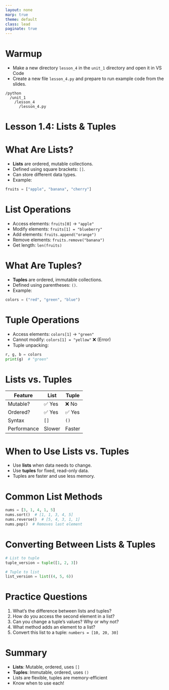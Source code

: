 ```yaml
---
layout: none
marp: true
theme: default
class: lead
paginate: true
---
```


<!-- headingDivider: 1 -->
<!-- backgroundColor: black -->
<!-- class: invert -->

# Warmup

- Make a new directory `lesson_4` in the `unit_1` directory and open it in VS Code
- Create a new file `lesson_4.py` and prepare to run example code from the slides.

```text
/python
  /unit_1
    /lesson_4
      /lesson_4.py
```
  
# Lesson 1.4: Lists & Tuples

# What Are Lists?
- **Lists** are ordered, mutable collections.
- Defined using square brackets: `[]`.
- Can store different data types.
- Example:

```python
fruits = ["apple", "banana", "cherry"]
```

# List Operations
- Access elements: `fruits[0]` → `"apple"`
- Modify elements: `fruits[1] = "blueberry"`
- Add elements: `fruits.append("orange")`
- Remove elements: `fruits.remove("banana")`
- Get length: `len(fruits)`

# What Are Tuples?
- **Tuples** are ordered, immutable collections.
- Defined using parentheses: `()`.
- Example:

```python
colors = ("red", "green", "blue")
```

# Tuple Operations
- Access elements: `colors[1]` → `"green"`
- Cannot modify: `colors[1] = "yellow"` ❌ (Error)
- Tuple unpacking:

```python
r, g, b = colors
print(g)  # "green"
```

# Lists vs. Tuples

| Feature  | List  | Tuple  |
|----------|------|-------|
| Mutable? | ✅ Yes | ❌ No |
| Ordered? | ✅ Yes | ✅ Yes |
| Syntax   | `[]`  | `()`  |
| Performance | Slower | Faster |

# When to Use Lists vs. Tuples
- Use **lists** when data needs to change.
- Use **tuples** for fixed, read-only data.
- Tuples are faster and use less memory.

# Common List Methods
```python
nums = [3, 1, 4, 1, 5]
nums.sort()  # [1, 1, 3, 4, 5]
nums.reverse()  # [5, 4, 3, 1, 1]
nums.pop()  # Removes last element
```

# Converting Between Lists & Tuples
```python
# List to tuple
tuple_version = tuple([1, 2, 3])

# Tuple to list
list_version = list((4, 5, 6))
```

# Practice Questions
1. What’s the difference between lists and tuples?
2. How do you access the second element in a list?
3. Can you change a tuple’s values? Why or why not?
4. What method adds an element to a list?
5. Convert this list to a tuple: `numbers = [10, 20, 30]`

# Summary
- **Lists**: Mutable, ordered, uses `[]`
- **Tuples**: Immutable, ordered, uses `()`
- Lists are flexible, tuples are memory-efficient
- Know when to use each!
